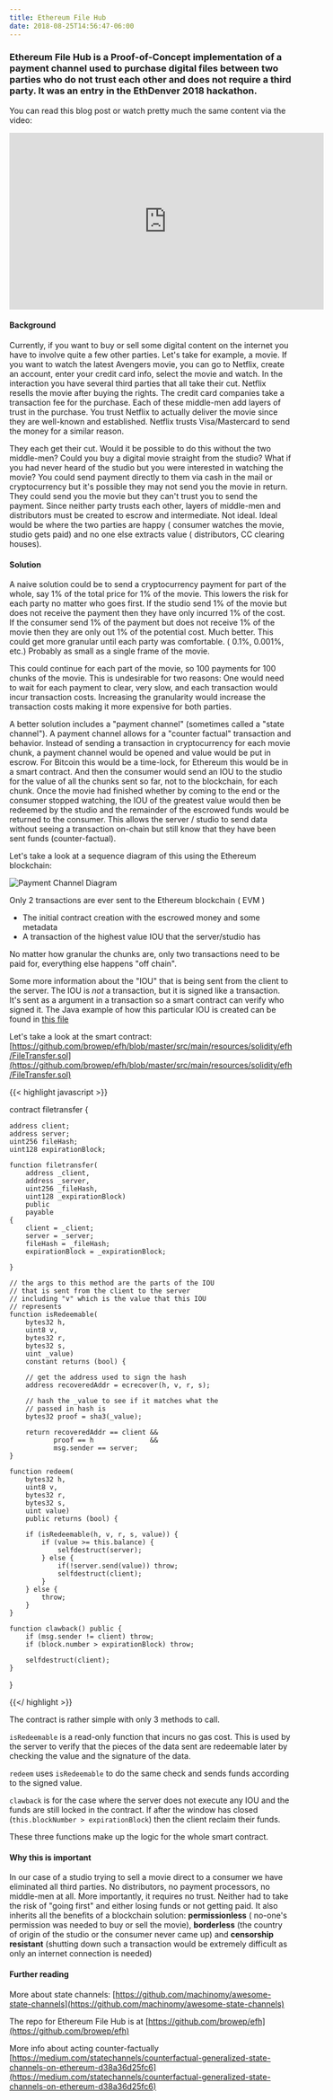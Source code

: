 ```yaml
---
title: Ethereum File Hub
date: 2018-08-25T14:56:47-06:00
---
```


### Ethereum File Hub is a Proof-of-Concept implementation of a payment channel used to purchase digital files between two parties who do not trust each other and does not require a third party.  It was an entry in the EthDenver 2018 hackathon.

You can read this blog post or watch pretty much the same content via the video:
<div align="center">
<iframe width="560" height="315" src="https://www.youtube.com/embed/fBBufr0IoqM" frameborder="0" allow="autoplay; encrypted-media" allowfullscreen></iframe>
</div>

#### Background

Currently, if you want to buy or sell some digital content on the internet you have to involve quite a few other parties.  Let's take for example, a movie.  If you want to watch the latest Avengers movie, you can go to Netflix, create an account, enter your credit card info, select the movie and watch.  In the interaction you have several third parties that all take their cut.  Netflix resells the movie after buying the rights.  The credit card companies take a transaction fee for the purchase.  Each of these middle-men add layers of trust in the purchase.  You trust Netflix to actually deliver the movie since they are well-known and established.  Netflix trusts Visa/Mastercard to send the money for a similar reason.  

They each get their cut.  Would it be possible to do this without the two middle-men?  Could you buy a digital movie straight from the studio?  What if you had never heard of the studio but you were interested in watching the movie?  You could send payment directly to them via cash in the mail or cryptocurrency but it's possible they may not send you the movie in return.  They could send you the movie but they can't trust you to send the payment.  Since neither party trusts each other, layers of middle-men and distributors must be created to escrow and intermediate.  Not ideal.  Ideal would be where the two parties are happy ( consumer watches the movie, studio gets paid) and no one else extracts value ( distributors, CC clearing houses).

#### Solution

A naive solution could be to send a cryptocurrency payment for part of the whole, say 1% of the total price for 1% of the movie.  This lowers the risk for each party no matter who goes first.  If the studio send 1% of the movie but does not receive the payment then they have only incurred 1% of the cost.  If the consumer send 1% of the payment but does not receive 1% of the movie then they are only out 1% of the potential cost.  Much better.  This could get more granular until each party was comfortable. ( 0.1%, 0.001%, etc.)  Probably as small as a single frame of the movie.  

This could continue for each part of the movie, so 100 payments for 100 chunks of the movie.  This is undesirable for two reasons: One would need to wait for each payment to clear, very slow, and each transaction would incur transaction costs.  Increasing the granularity would increase the transaction costs making it more expensive for both parties.

A better solution includes a "payment channel" (sometimes called a "state channel").  A payment channel allows for a "counter factual" transaction and behavior.  Instead of sending a transaction in cryptocurrency for each movie chunk, a payment channel would be opened and value would be put in escrow.  For Bitcoin this would be a time-lock, for Ethereum this would be in a smart contract.  And then the consumer would send an IOU to the studio for the value of all the chunks sent so far, not to the blockchain, for each chunk.  Once the movie had finished whether by coming to the end or the consumer stopped watching, the IOU of the greatest value would then be redeemed by the studio and the remainder of the escrowed funds would be returned to the consumer.  This allows the server / studio to send data without seeing a transaction on-chain but still know that they have been sent funds (counter-factual).  

Let's take a look at a sequence diagram of this using the Ethereum blockchain:

![Payment Channel Diagram](/payment_channel.png)

Only 2 transactions are ever sent to the Ethereum blockchain ( EVM )

* The initial contract creation with the escrowed money and some metadata
* A transaction of the highest value IOU that the server/studio has

No matter how granular the chunks are, only two transactions need to be paid for, everything else happens "off chain".

Some more information about the "IOU" that is being sent from the client to the server.  The IOU is _not_ a transaction, but it is signed like a transaction.  It's sent as a argument in a transaction so a smart contract can verify who signed it.  The Java example of how this particular IOU is created can be found in [this file](https://github.com/browep/efh/blob/master/src/main/java/com/github/browep/efh/FileHubAdapter.java#L133)

Let's take a look at the smart contract: [https://github.com/browep/efh/blob/master/src/main/resources/solidity/efh/FileTransfer.sol](https://github.com/browep/efh/blob/master/src/main/resources/solidity/efh/FileTransfer.sol)

{{< highlight javascript >}}

contract filetransfer {

    address client;
    address server;
    uint256 fileHash;
    uint128 expirationBlock;

    function filetransfer(
        address _client, 
        address _server, 
        uint256 _fileHash, 
        uint128 _expirationBlock)
        public
        payable
    {
        client = _client;
        server = _server;
        fileHash = _fileHash;
        expirationBlock = _expirationBlock;

    }

    // the args to this method are the parts of the IOU
    // that is sent from the client to the server
    // including "v" which is the value that this IOU
    // represents
    function isRedeemable(
        bytes32 h, 
        uint8 v, 
        bytes32 r, 
        bytes32 s, 
        uint _value) 
        constant returns (bool) {

        // get the address used to sign the hash
        address recoveredAddr = ecrecover(h, v, r, s);

        // hash the _value to see if it matches what the
        // passed in hash is
        bytes32 proof = sha3(_value);

        return recoveredAddr == client && 
               proof == h              && 
               msg.sender == server;
    }

    function redeem(
        bytes32 h, 
        uint8 v, 
        bytes32 r, 
        bytes32 s, 
        uint value) 
        public returns (bool) {
        
        if (isRedeemable(h, v, r, s, value)) {
            if (value >= this.balance) {
                selfdestruct(server);
            } else {
                if(!server.send(value)) throw;
                selfdestruct(client);
            }
        } else {
            throw;
        }
    }

    function clawback() public {
        if (msg.sender != client) throw;
        if (block.number > expirationBlock) throw;

        selfdestruct(client);
    }
}

{{</ highlight >}}

The contract is rather simple with only 3 methods to call.

`isRedeemable` is a read-only function that incurs no gas cost.  This is used by the server to verify that the pieces of the data sent are redeemable later by checking the value and the signature of the data.

`redeem` uses `isRedeemable` to do the same check and sends funds according to the signed value.

`clawback` is for the case where the server does not execute any IOU and the funds are still locked in the contract.  If after the window has closed (`this.blockNumber > expirationBlock`) then the client reclaim their funds.  

These three functions make up the logic for the whole smart contract.

#### Why this is important

In our case of a studio trying to sell a movie direct to a consumer we have eliminated all third parties.  No distributors, no payment processors, no middle-men at all.  More importantly, it requires no trust.  Neither had to take the risk of "going first" and either losing funds or not getting paid.  It also inherits all the benefits of a blockchain solution: __permissionless__ ( no-one's permission was needed to buy or sell the movie), __borderless__ (the country of origin of the studio or the consumer never came up) and __censorship resistant__ (shutting down such a transaction would be extremely difficult as only an internet connection is needed)

#### Further reading

More about state channels: [https://github.com/machinomy/awesome-state-channels](https://github.com/machinomy/awesome-state-channels)

The repo for Ethereum File Hub is at [https://github.com/browep/efh](https://github.com/browep/efh)

More info about acting counter-factually [https://medium.com/statechannels/counterfactual-generalized-state-channels-on-ethereum-d38a36d25fc6](https://medium.com/statechannels/counterfactual-generalized-state-channels-on-ethereum-d38a36d25fc6)

